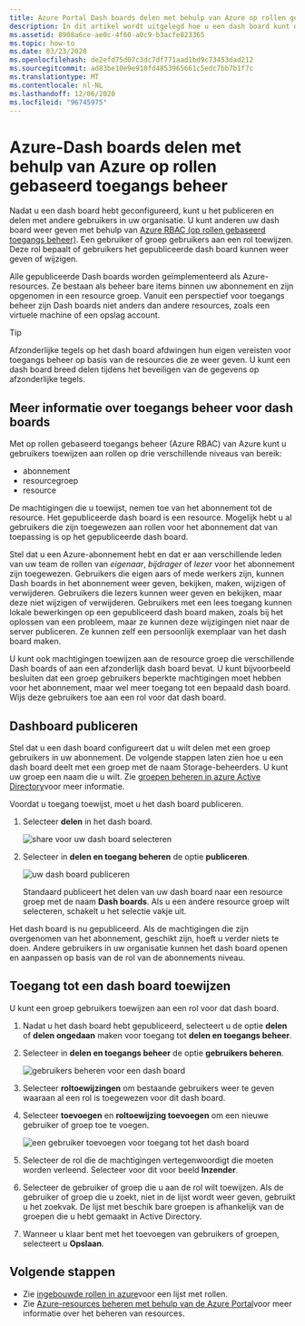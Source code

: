 ```yaml
---
title: Azure Portal Dash boards delen met behulp van Azure op rollen gebaseerd toegangs beheer
description: In dit artikel wordt uitgelegd hoe u een dash board kunt delen in de Azure Portal met behulp van Azure op rollen gebaseerd toegangs beheer.
ms.assetid: 8908a6ce-ae0c-4f60-a0c9-b3acfe823365
ms.topic: how-to
ms.date: 03/23/2020
ms.openlocfilehash: de2efd75d07c3dc7df771aad1bd9c73453dad212
ms.sourcegitcommit: ad83be10e9e910fd4853965661c5edc7bb7b1f7c
ms.translationtype: MT
ms.contentlocale: nl-NL
ms.lasthandoff: 12/06/2020
ms.locfileid: "96745975"
---
```

# <a name="share-azure-dashboards-by-using-azure-role-based-access-control"></a>Azure-Dash boards delen met behulp van Azure op rollen gebaseerd toegangs beheer

Nadat u een dash board hebt geconfigureerd, kunt u het publiceren en delen met andere gebruikers in uw organisatie. U kunt anderen uw dash board weer geven met behulp van [Azure RBAC (op rollen gebaseerd toegangs beheer)](../role-based-access-control/role-assignments-portal.md). Een gebruiker of groep gebruikers aan een rol toewijzen. Deze rol bepaalt of gebruikers het gepubliceerde dash board kunnen weer geven of wijzigen.

Alle gepubliceerde Dash boards worden geïmplementeerd als Azure-resources. Ze bestaan als beheer bare items binnen uw abonnement en zijn opgenomen in een resource groep. Vanuit een perspectief voor toegangs beheer zijn Dash boards niet anders dan andere resources, zoals een virtuele machine of een opslag account.

> [!TIP]
> Afzonderlijke tegels op het dash board afdwingen hun eigen vereisten voor toegangs beheer op basis van de resources die ze weer geven. U kunt een dash board breed delen tijdens het beveiligen van de gegevens op afzonderlijke tegels.
> 
> 

## <a name="understanding-access-control-for-dashboards"></a>Meer informatie over toegangs beheer voor dash boards

Met op rollen gebaseerd toegangs beheer (Azure RBAC) van Azure kunt u gebruikers toewijzen aan rollen op drie verschillende niveaus van bereik:

* abonnement
* resourcegroep
* resource

De machtigingen die u toewijst, nemen toe van het abonnement tot de resource. Het gepubliceerde dash board is een resource. Mogelijk hebt u al gebruikers die zijn toegewezen aan rollen voor het abonnement dat van toepassing is op het gepubliceerde dash board.

Stel dat u een Azure-abonnement hebt en dat er aan verschillende leden van uw team de rollen van *eigenaar*, *bijdrager* of *lezer* voor het abonnement zijn toegewezen. Gebruikers die eigen aars of mede werkers zijn, kunnen Dash boards in het abonnement weer geven, bekijken, maken, wijzigen of verwijderen. Gebruikers die lezers kunnen weer geven en bekijken, maar deze niet wijzigen of verwijderen. Gebruikers met een lees toegang kunnen lokale bewerkingen op een gepubliceerd dash board maken, zoals bij het oplossen van een probleem, maar ze kunnen deze wijzigingen niet naar de server publiceren. Ze kunnen zelf een persoonlijk exemplaar van het dash board maken.

U kunt ook machtigingen toewijzen aan de resource groep die verschillende Dash boards of aan een afzonderlijk dash board bevat. U kunt bijvoorbeeld besluiten dat een groep gebruikers beperkte machtigingen moet hebben voor het abonnement, maar wel meer toegang tot een bepaald dash board. Wijs deze gebruikers toe aan een rol voor dat dash board.

## <a name="publish-dashboard"></a>Dashboard publiceren

Stel dat u een dash board configureert dat u wilt delen met een groep gebruikers in uw abonnement. De volgende stappen laten zien hoe u een dash board deelt met een groep met de naam Storage-beheerders. U kunt uw groep een naam die u wilt. Zie [groepen beheren in azure Active Directory](../active-directory/fundamentals/active-directory-groups-create-azure-portal.md)voor meer informatie.

Voordat u toegang toewijst, moet u het dash board publiceren.

1. Selecteer **delen** in het dash board.

    ![share voor uw dash board selecteren](./media/azure-portal-dashboard-share-access/share-dashboard-for-access-control.png)

1. Selecteer in **delen en toegang beheren** de optie **publiceren**.

    ![uw dash board publiceren](./media/azure-portal-dashboard-share-access/publish-dashboard-for-access-control.png)

     Standaard publiceert het delen van uw dash board naar een resource groep met de naam **Dash boards**. Als u een andere resource groep wilt selecteren, schakelt u het selectie vakje uit.

Het dash board is nu gepubliceerd. Als de machtigingen die zijn overgenomen van het abonnement, geschikt zijn, hoeft u verder niets te doen. Andere gebruikers in uw organisatie kunnen het dash board openen en aanpassen op basis van de rol van de abonnements niveau.

## <a name="assign-access-to-a-dashboard"></a>Toegang tot een dash board toewijzen

U kunt een groep gebruikers toewijzen aan een rol voor dat dash board.

1. Nadat u het dash board hebt gepubliceerd, selecteert u de optie **delen** of **delen ongedaan** maken voor toegang tot **delen en toegangs beheer**.

1. Selecteer in **delen en toegangs beheer** de optie **gebruikers beheren**.

    ![gebruikers beheren voor een dash board](./media/azure-portal-dashboard-share-access/manage-users-for-access-control.png)

1. Selecteer **roltoewijzingen** om bestaande gebruikers weer te geven waaraan al een rol is toegewezen voor dit dash board.

1. Selecteer **toevoegen** en **roltoewijzing toevoegen** om een nieuwe gebruiker of groep toe te voegen.

    ![een gebruiker toevoegen voor toegang tot het dash board](./media/azure-portal-dashboard-share-access/manage-users-existing-users.png)

1. Selecteer de rol die de machtigingen vertegenwoordigt die moeten worden verleend. Selecteer voor dit voor beeld **Inzender**.

1. Selecteer de gebruiker of groep die u aan de rol wilt toewijzen. Als de gebruiker of groep die u zoekt, niet in de lijst wordt weer geven, gebruikt u het zoekvak. De lijst met beschik bare groepen is afhankelijk van de groepen die u hebt gemaakt in Active Directory.

1. Wanneer u klaar bent met het toevoegen van gebruikers of groepen, selecteert u **Opslaan**.

## <a name="next-steps"></a>Volgende stappen

* Zie [ingebouwde rollen in azure](../role-based-access-control/built-in-roles.md)voor een lijst met rollen.
* Zie [Azure-resources beheren met behulp van de Azure Portal](../azure-resource-manager/management/manage-resources-portal.md)voor meer informatie over het beheren van resources.